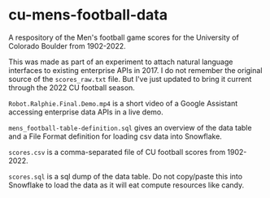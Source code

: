 # cu-mens-football-data
A respository of the Men's football game scores for the University of Colorado Boulder from 1902-2022.

This was made as part of an experiment to attach natural language interfaces to existing enterprise APIs in 2017. I do not remember the original source of the `scores_raw.txt` file. But I've just updated to bring it current through the 2022 CU football season.

`Robot.Ralphie.Final.Demo.mp4` is a short video of a Google Assistant accessing enterprise data APIs in a live demo.

`mens_football-table-definition.sql` gives an overview of the data table and a File Format definition for loading csv data into Snowflake.

`scores.csv` is a comma-separated file of CU football scores from 1902-2022.

`scores.sql` is a sql dump of the data table. Do not copy/paste this into Snowflake to load the data as it will eat compute resources like candy.

